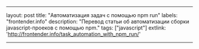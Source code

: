 ---

layout: post
title: "Автоматизация задач с помощью npm run"
labels: "frontender.info"
description: "Перевод статьи об автоматизации сборки javascript-проеков с помощью npm."
tags: ["javascript"]
extlink: 'http://frontender.info/task_automation_with_npm_run/'

---